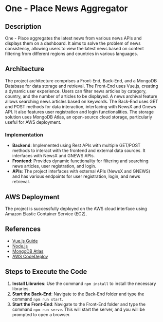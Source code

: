 # One - Place News Aggregator

## Description
One - Place aggregates the latest news from various news APIs and displays them on a dashboard. It aims to solve the problem of news consistency, allowing users to view the latest news based on content filtering from different regions and countries in various languages.

## Architecture
The project architecture comprises a Front-End, Back-End, and a MongoDB Database for data storage and retrieval. The Front-End uses Vue.js, creating a dynamic user experience. Users can filter news articles by category, country, and the number of articles to be displayed. A news archival feature allows searching news articles based on keywords. The Back-End uses GET and POST methods for data interaction, interfacing with NewsX and Gnews API. It also features user registration and login functionalities. The storage solution uses MongoDB Atlas, an open-source cloud storage, particularly useful for AWS deployment.

### Implementation
- **Backend**: Implemented using Rest APIs with multiple GET/POST methods to interact with the frontend and external data sources. It interfaces with NewsX and GNEWS APIs.
- **Frontend**: Provides dynamic functionality for filtering and searching news articles, user registration, and login.
- **APIs**: The project interfaces with external APIs (NewsX and GNEWS) and has various endpoints for user registration, login, and news retrieval.

## AWS Deployment
The project is successfully deployed on the AWS cloud interface using Amazon Elastic Container Service (EC2).

## References
- [Vue.js Guide](https://vuejs.org/guide/introduction.html)
- [Node.js](https://nodejs.org/en)
- [MongoDB Atlas](https://www.mongodb.com/atlas/database)
- [AWS CodeDeploy](https://aws.amazon.com/codedeploy)

## Steps to Execute the Code
1. **Install Libraries**: Use the command `npm install` to install the necessary libraries.
2. **Start the Back-End**: Navigate to the Back-End folder and type the command `npm run start`.
3. **Start the Front-End**: Navigate to the Front-End folder and type the command `npm run serve`. This will start the server, and you will be prompted to open a browser.
